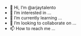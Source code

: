 - 👋 Hi, I’m @arjaytalento
- 👀 I’m interested in ...
- 🌱 I’m currently learning ...
- 💞️ I’m looking to collaborate on ...
- 📫 How to reach me ...

<!---
arjaytalento/arjaytalento is a ✨ special ✨ repository because its `README.md` (this file) appears on your GitHub profile.
You can click the Preview link to take a look at your changes.
--->
